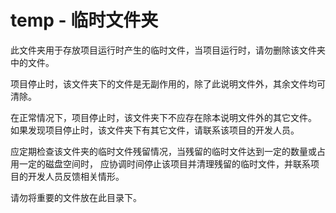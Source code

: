 # temp - 临时文件夹

此文件夹用于存放项目运行时产生的临时文件，当项目运行时，请勿删除该文件夹中的文件。

项目停止时，该文件夹下的文件是无副作用的，除了此说明文件外，其余文件均可清除。

在正常情况下，项目停止时，该文件夹下不应存在除本说明文件外的其它文件。
如果发现项目停止时，该文件夹下有其它文件，请联系该项目的开发人员。

应定期检查该文件夹的临时文件残留情况，当残留的临时文件达到一定的数量或占用一定的磁盘空间时，
应协调时间停止该项目并清理残留的临时文件，并联系项目的开发人员反馈相关情形。

请勿将重要的文件放在此目录下。
